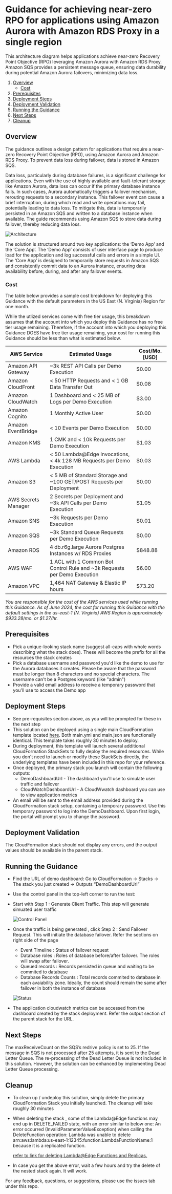 #  Guidance for achieving near-zero RPO for applications using Amazon Aurora with Amazon RDS Proxy in a single region



This architecture diagram helps applications achieve near-zero Recovery Point Objective (RPO) leveraging Amazon Aurora with Amazon RDS Proxy. Amazon SQS provides a persistent message queue, ensuring data durability during potential Amazon Aurora failovers, minimizing data loss.



1. [Overview](#overview)
    - [Cost](#cost)
2. [Prerequisites](#prerequisites)
3. [Deployment Steps](#deployment-steps)
4. [Deployment Validation](#deployment-validation)
5. [Running the Guidance](#running-the-guidance)
6. [Next Steps](#next-steps)
7. [Cleanup](#cleanup)


## Overview

The guidance outlines a design pattern for applications that require a near-zero Recovery Point Objective (RPO), using Amazon Aurora and Amazon RDS Proxy. To prevent data loss during failover, data is stored in Amazon SQS.

Data loss, particularly during database failures, is a significant challenge for applications. Even with the use of highly available and fault-tolerant storage like Amazon Aurora, data loss can occur if the primary database instance fails. In such cases, Aurora automatically triggers a failover mechanism, rerouting requests to a secondary instance. This failover event can cause a brief interruption, during which read and write operations may fail, potentially leading to data loss. To mitigate this, data is temporarily persisted in an Amazon SQS and written to a database instance when available. The guide recommends using Amazon SQS to store data during failover, thereby reducing data loss.

![Architecture](/assets/Images/architecture.jpeg)

The solution is structured around two key applications: the ‘Demo App’ and the ‘Core App’. The ‘Demo App’  consists of user interface page to produce load for the application and log successful calls and errors in a simple UI. The ‘Core App’ is designed to temporarily store requests in Amazon SQS and consistently commit data to an Aurora instance, ensuring data availability before, during, and after any failover events. 

### Cost

The table below provides a sample cost breakdown for deploying this Guidance with the default parameters in the US East (N. Virginia) Region for one month. 

While the utlized services come with free tier usage, this breakdown assumes that the account into which you deploy this Guidance has no free tier usage remaining. Therefore, if the account into which you deploying this Guidance DOES have free tier usage remaining, your cost for running this Guidance should be less than what is estimated below.

| AWS Service  | Estimated Usage | Cost/Mo. [USD] |
| ----------- | ------------ | ------------ |
| Amazon API Gateway | ~3k REST API Calls per Demo Execution | $0.00
| Amazon CloudFront | < 50 HTTP Requests and < 1 GB Data Transfer Out | $0.08
| Amazon CloudWatch | 1 Dashboard and < 25 MB of Logs per Demo Execution | $3.00
| Amazon Cognito | 1 Monthly Active User | $0.00
| Amazon EventBridge | < 10 Events per Demo Execution | $0.00
| Amazon KMS | 1 CMK and < 10k Requests per Demo Execution | $1.03
| AWS Lambda | < 50 Lambda@Edge Invocations, < 4k 128 MB Requests per Demo Execution | $0.03
| Amazon S3 | < 5 MB of Standard Storage and ~100 GET/POST Requests per Deployment | $0.00
| AWS Secrets Manager | 2 Secrets per Deployment and ~3k API Calls per Demo Execution | $1.05
| Amazon SNS | ~3k Requests per Demo Execution | $0.01
| Amazon SQS | ~3k Standard Queue Requests per Demo Execution | $0.00
| Amazon RDS | 4 db.r6g.large Aurora Postgres Instances w/ RDS Proxies | $848.88
| AWS WAF | 1 ACL with 1 Common Bot Control Rule and ~3k Requests per Demo Execution | $6.00
| Amazon VPC | 1,464 NAT Gateway & Elastic IP hours | $73.20

_You are responsible for the cost of the AWS services used while running this Guidance. As of June 2024, the cost for running this Guidance with the default settings in the us-east-1 (N. Virginia) AWS Region is approximately $933.28/mo. or $1.27/hr._

## Prerequisites 

* Pick a unique-looking stack name (suggest all-caps with whole words describing what the stack does). These will become the prefix for all the resources the stack creates
* Pick a database username and password you'd like the demo to use for the Aurora databases it creates. Please be aware that the password must be longer than 8 characters and no special characters. The username can't be a Postgres keyword (like "admin")
* Provide a valid email address to receive a temporary password that you'll use to access the Demo app

## Deployment Steps

* See pre-requisites section above, as you will be prompted for these in the next step
* This solution can be deployed using a single main CloudFormation template located [here](/cfn). Both main.yml and main.json are functionally identical. This template takes roughly 30 minutes to deploy.
* During deployment, this template will launch several additional CloudFormation StackSets to fully deploy the required resources. While you don't need to launch or modify these StackSets directly, the underlying templates have been included in this repo for your reference.
* Once deployed, the primary stack you launch will contain the following outputs:
  * DemoDashboardUrl - The dashboard you'll use to simulate user traffic and failover
  * CloudWatchDashboardUrl - A CloudWwatch dashboard you can use to view application metrics
* An email will be sent to the email address provided during the CloudFormation stack setup, containing a temporary password. Use this temporary password to log into the DemoDashboard. Upon first login, the portal will prompt you to change the password.
  
## Deployment Validation 

The CloudFormation stack should not display any errors, and the output values should be available in the parent stack.

## Running the Guidance 

* Find the URL of demo dashboard: Go to CloudFormation -> Stacks -> The stack you just created -> Outputs “DemoDashboardUrl”
* Use the control panel in the top-left corner to run the test:
* Start with Step 1 : Generate Client Traffic. This step will generate simuated user  traffic

   ![Control Panel](/assets/Images/ControlPanel.png)
  
* Once the traffic is being generated , click Step 2 : Send Failover Request. This will initiate the database failover. Refer the sections on right side of the page 
  * Event Timeline : Status of failover request
  * Database roles : Roles of database before/after failover. The roles will swap  after failover.  
  * Queued records : Records persisted in queue and waiting to be commited to database 
  * Database Records Counts : Total records commited to database in each avaiability zone. Ideally, the count should remain the same after failover in both the instance of database
     
   ![Status](/assets/Images/Status.png)

* The application cloudwatch metrics can be accessed from the dashboard created by the stack deployment. Refer the output section of the parent stack for the URL. 

## Next Steps

The maxReceiveCount on the SQS’s redrive policy is set to 25. If the message in SQS is not processed after 25 attempts, it is sent to the Dead Letter Queue. The re-processing of the Dead Letter Queue is not included in this solution. However, the solution can be enhanced by implementing Dead Letter Queue processing.


## Cleanup 

* To clean up / undeploy this solution, simply delete the primary CloudFormation Stack you initially launched. The cleanup will take roughly 30 minutes
* When deleting the stack , some of the Lambda@Edge functions may end up in DELETE_FAILED state, with an error similar to below one:
    An error occurred (InvalidParameterValueException) when calling the DeleteFunction operation: Lambda was unable to delete arn:aws:lambda:us-east-1:12345:function:LambdaFunctionName:1 because it is a replicated function. 

   [refer to link for deleting Lambda@Edge Functions and Replicas.](https://docs.aws.amazon.com/AmazonCloudFront/latest/DeveloperGuide/lambda-edge-delete-replicas.html)

* In case you get the above error,  wait a few hours and try the delete of the nested stack again. It will work.

For any feedback, questions, or suggestions, please use the issues tab under this repo.


